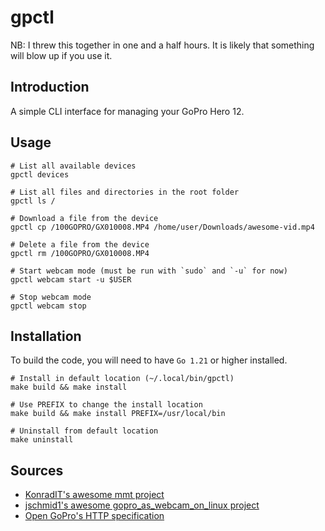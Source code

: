 # gpctl

NB: I threw this together in one and a half hours. It is likely that something will blow up if you use it.

## Introduction

A simple CLI interface for managing your GoPro Hero 12.

## Usage

```shell
# List all available devices
gpctl devices

# List all files and directories in the root folder
gpctl ls /

# Download a file from the device
gpctl cp /100GOPRO/GX010008.MP4 /home/user/Downloads/awesome-vid.mp4

# Delete a file from the device
gpctl rm /100GOPRO/GX010008.MP4

# Start webcam mode (must be run with `sudo` and `-u` for now)
gpctl webcam start -u $USER

# Stop webcam mode
gpctl webcam stop
```

## Installation

To build the code, you will need to have `Go 1.21` or higher installed.

```shell
# Install in default location (~/.local/bin/gpctl)
make build && make install

# Use PREFIX to change the install location
make build && make install PREFIX=/usr/local/bin

# Uninstall from default location
make uninstall
```

## Sources

- [KonradIT's awesome mmt project](https://github.com/KonradIT/mmt)
- [jschmid1's awesome gopro_as_webcam_on_linux project](https://github.com/jschmid1/gopro_as_webcam_on_linux)
- [Open GoPro's HTTP specification](https://gopro.github.io/OpenGoPro/)
